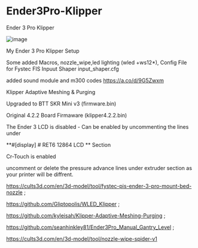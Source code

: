 # Ender3Pro-Klipper 

Ender 3 Pro Klipper 

![image](https://github.com/seanhinkley81/Ender3Pro-Klipper/assets/69949521/901daccb-442c-4723-9452-20d734efcae4)

 My Ender 3 Pro Klipper Setup 
 
Some added Macros, nozzle_wipe,led lighting (wled +ws12*), Config File for Fystec FIS Inpuut Shaper input_shaper.cfg 

added sound module and m300 codes
https://a.co/d/9G5Zwxm

Klipper Adaptive Meshing & Purging 

Upgraded to BTT SKR Mini v3 (firmware.bin) 

Original 4.2.2 Board Firmaware (klipper4.2.2.bin) 

The Ender 3 LCD is disabled - Can be enabled by uncommenting the lines under 

**#[display] # RET6 12864 LCD ** Section 

Cr-Touch is enabled 

uncomment or delete the pressure advance lines under extruder section as your printer will be diffrent. 


https://cults3d.com/en/3d-model/tool/fystec-pis-ender-3-pro-mount-bed-nozzle ;

https://github.com/Gliptopolis/WLED_Klipper ;

https://github.com/kyleisah/Klipper-Adaptive-Meshing-Purging ;

https://github.com/seanhinkley81/Ender3Pro_Manual_Gantry_Level ;

https://cults3d.com/en/3d-model/tool/nozzle-wipe-spider-v1

